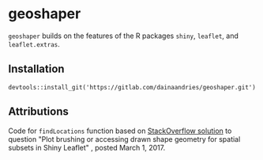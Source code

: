 # geoshaper

`geoshaper` builds on the features of the R packages `shiny`, `leaflet`, and `leaflet.extras`.

## Installation

```
devtools::install_git('https://gitlab.com/dainaandries/geoshaper.git')
```

## Attributions 

Code for `findLocations` function based on [StackOverflow solution](https://stackoverflow.com/questions/42528400/plot-brushing-or-accessing-drawn-shape-geometry-for-spatial-subsets-in-shiny-lea) to question "Plot brushing or accessing drawn shape geometry for spatial subsets in Shiny Leaflet" , posted March 1, 2017.